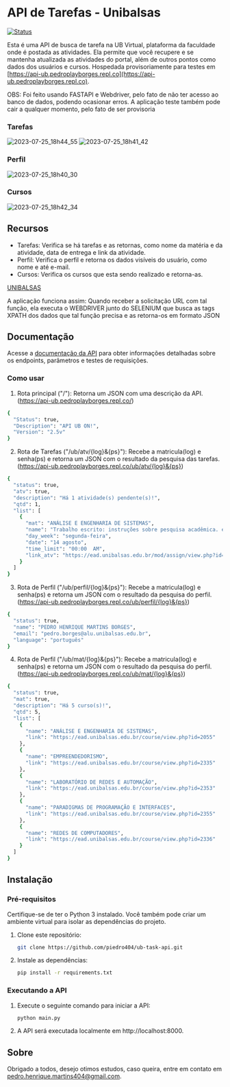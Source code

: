 # API de Tarefas - Unibalsas 

[![Status](https://img.shields.io/badge/status-on-brightgreen)](https://api-ub.pedroplayborges.repl.co)

Esta é uma API de busca de tarefa na UB Virtual, plataforma da faculdade onde é postada as atividades. Ela permite que você recupere e se mantenha atualizada as atividades do portal, além de outros pontos como dados dos usuários e cursos. Hospedada provisoriamente para testes em [https://api-ub.pedroplayborges.repl.co](https://api-ub.pedroplayborges.repl.co).

OBS: Foi feito usando FASTAPI e Webdriver, pelo fato de não ter acesso ao banco de dados, podendo ocasionar erros. A aplicação teste também pode cair a qualquer momento, pelo fato de ser provisoria

### Tarefas
![2023-07-25_18h44_55](https://github.com/piedro404/ub-task-api/assets/88720549/f3f03d18-f666-4aad-8d8b-c0e44ac109fe)
![2023-07-25_18h41_42](https://github.com/piedro404/ub-task-api/assets/88720549/ce3beaef-2208-42da-9129-adc527d6986e)

### Perfil
![2023-07-25_18h40_30](https://github.com/piedro404/ub-task-api/assets/88720549/b16e6162-e086-45aa-8e42-72f13029fa2b)

### Cursos
![2023-07-25_18h42_34](https://github.com/piedro404/ub-task-api/assets/88720549/e0833c94-4832-4bde-b1d7-ea6e4a7b8688)

## Recursos
- Tarefas: Verifica se há tarefas e as retornas, como nome da matéria e da atividade, data de entrega e link da atividade.
- Perfil: Verifica o perfil e retorna os dados visíveis do usuário, como nome e até e-mail.
- Cursos: Verifica os cursos que esta sendo realizado e retorna-as.

[UNIBALSAS](https://www.unibalsas.edu.br/)

A aplicação funciona assim:
Quando receber a solicitação URL com tal função, ela executa o WEBDRIVER junto do SELENIUM que busca as tags XPATH dos dados que tal função precisa e as retorna-os em formato JSON 

## Documentação

Acesse a [documentação da API](https://api-ub.pedroplayborges.repl.co/docs) para obter informações detalhadas sobre os endpoints, parâmetros e testes de requisições.

### Como usar
1. Rota principal ("/"): Retorna um JSON com uma descrição da API. <br>(https://api-ub.pedroplayborges.repl.co/)

```bash
{
  "Status": true,
  "Description": "API UB ON!",
  "Version": "2.5v"
}
```
2. Rota de Tarefas ("/ub/atv/{log}&{ps}"): Recebe a matricula(log) e senha(ps) e retorna um JSON com o resultado da pesquisa das tarefas. <br>(https://api-ub.pedroplayborges.repl.co/ub/atv/{log}&{ps})

```bash
{
  "status": true,
  "atv": true,
  "description": "Há 1 atividade(s) pendente(s)!",
  "qtd": 1,
  "list": [
    {
      "mat": "ANÁLISE E ENGENHARIA DE SISTEMAS",
      "name": "Trabalho escrito: instruções sobre pesquisa acadêmica. está marcado(a) para esta data",
      "day_week": "segunda-feira",
      "date": "14 agosto",
      "time_limit": "00:00  AM",
      "link_atv": "https://ead.unibalsas.edu.br/mod/assign/view.php?id=8601"
    }
  ]
}
```
3. Rota de Perfil ("/ub/perfil/{log}&{ps}"): Recebe a matricula(log) e senha(ps) e retorna um JSON com o resultado da pesquisa do perfil. <br>(https://api-ub.pedroplayborges.repl.co/ub/perfil/{log}&{ps})

```bash
{
  "status": true,
  "name": "PEDRO HENRIQUE MARTINS BORGES",
  "email": "pedro.borges@alu.unibalsas.edu.br",
  "language": "português"
}
```
4. Rota de Perfil ("/ub/mat/{log}&{ps}"): Recebe a matricula(log) e senha(ps) e retorna um JSON com o resultado da pesquisa do perfil. <br>(https://api-ub.pedroplayborges.repl.co/ub/mat/{log}&{ps})

```bash
{
  "status": true,
  "mat": true,
  "description": "Há 5 curso(s)!",
  "qtd": 5,
  "list": [
    {
      "name": "ANÁLISE E ENGENHARIA DE SISTEMAS",
      "link": "https://ead.unibalsas.edu.br/course/view.php?id=2055"
    },
    {
      "name": "EMPREENDEDORISMO",
      "link": "https://ead.unibalsas.edu.br/course/view.php?id=2335"
    },
    {
      "name": "LABORATÓRIO DE REDES E AUTOMAÇÃO",
      "link": "https://ead.unibalsas.edu.br/course/view.php?id=2353"
    },
    {
      "name": "PARADIGMAS DE PROGRAMAÇÃO E INTERFACES",
      "link": "https://ead.unibalsas.edu.br/course/view.php?id=2355"
    },
    {
      "name": "REDES DE COMPUTADORES",
      "link": "https://ead.unibalsas.edu.br/course/view.php?id=2336"
    }
  ]
}
```

## Instalação
### Pré-requisitos

Certifique-se de ter o Python 3 instalado. Você também pode criar um ambiente virtual para isolar as dependências do projeto.

1. Clone este repositório:
   
   ```bash
   git clone https://github.com/piedro404/ub-task-api.git
   ```
2. Instale as dependências:
   
   ```bash
   pip install -r requirements.txt
   ```

### Executando a API

1. Execute o seguinte comando para iniciar a API:

   ```bash
   python main.py
   ```
2. A API será executada localmente em http://localhost:8000.

## Sobre
Obrigado a todos, desejo otimos estudos, caso queira, entre em contato em pedro.henrique.martins404@gmail.com.
